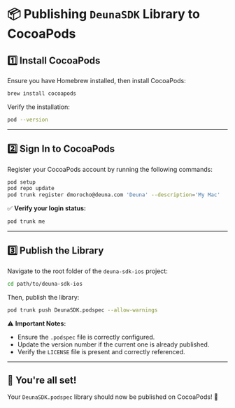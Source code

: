 # 📦 Publishing `DeunaSDK` Library to CocoaPods

## 1️⃣ Install CocoaPods
Ensure you have Homebrew installed, then install CocoaPods:

```bash
brew install cocoapods
```

Verify the installation:

```bash
pod --version
```

---

## 2️⃣ Sign In to CocoaPods
Register your CocoaPods account by running the following commands:

```bash
pod setup
pod repo update
pod trunk register dmorocho@deuna.com 'Deuna' --description='My Mac'
```

✅ **Verify your login status:**

```bash
pod trunk me
```

---

## 3️⃣ Publish the Library
Navigate to the root folder of the `deuna-sdk-ios` project:

```bash
cd path/to/deuna-sdk-ios
```

Then, publish the library:

```bash
pod trunk push DeunaSDK.podspec --allow-warnings
```

⚠️ **Important Notes:**
- Ensure the `.podspec` file is correctly configured.
- Update the version number if the current one is already published.
- Verify the `LICENSE` file is present and correctly referenced.

---

## 🚀 You're all set!
Your `DeunaSDK.podspec` library should now be published on CocoaPods! 🎉

